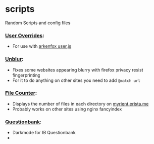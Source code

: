 # scripts
Random Scripts and config files 

### [User Overrides](https://github.com/quaoz/scripts/blob/main/user-overrides.js):
- For use with [arkenfox user.js](https://github.com/arkenfox/user.js)

### [Unblur](https://github.com/quaoz/scripts/blob/main/unblur.js):
- Fixes some websites appearing blurry with firefox privacy resist fingerprinting
- For it to do anything on other sites you need to add `@match url`

### [File Counter](https://github.com/quaoz/scripts/blob/main/file-counter.js):
- Displays the number of files in each directory on [myrient.erista.me](https://myrient.erista.me/files/*)
- Probably works on other sites using nginx fancyindex

### [Questionbank](https://github.com/quaoz/scripts/blob/main/questionbank.css):
- Darkmode for IB Questionbank
- 
